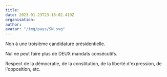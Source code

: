 ```yaml
---
title: 
date: 2023-01-23T23:18:02.419Z
organisation: 
author: 
avatar: "/img/pays/SN.svg"
---
```


Non à une troisième candidature présidentielle.

Nul ne peut faire plus de DEUX mandats consécutifs.

Respect de la démocratie, de la constitution, de la liberté d'expression, de l'opposition, etc.